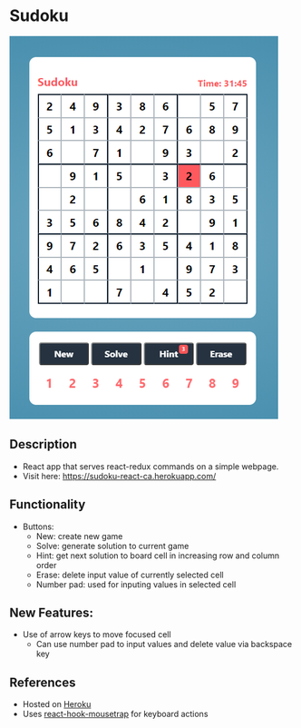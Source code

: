 # Sudoku 

![Sudoku Image](./public/example.png)


## Description 
- React app that serves react-redux commands on a simple webpage. 
- Visit here: https://sudoku-react-ca.herokuapp.com/

## Functionality 
- Buttons:
    - New: create new game
    - Solve: generate solution to current game 
    - Hint: get next solution to board cell in increasing row and column order 
    - Erase: delete input value of currently selected cell
    - Number pad: used for inputing values in selected cell 

## New Features:
- Use of arrow keys to move focused cell 
    - Can use number pad to input values and delete value via backspace key 

## References 
- Hosted on [Heroku](https://www.heroku.com/)
- Uses [react-hook-mousetrap](https://github.com/olup/react-hook-mousetrap) for keyboard actions




